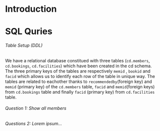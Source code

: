 # Introduction

# SQL Quries

###### Table Setup (DDL)

We have a relational database constitued with three tables (`cd.members`, `cd.bookings`, `cd.facilities`) which have been created in the cd schema. The three primary keys of the tables are respectively `memid` , `bookid` and `facid` which allows us to identify each row of the table in unique way. The tables are related to eachother thanks to `recommendedby`(foreign key) and `memid` (primary key) of the `cd.members` table, `facid` and `memid`(foreign keys) from `cd.bookings` table and finally `facid` (primary key) from `cd.facilities` table.

###### Question 1: Show all members 



###### Questions 2: Lorem ipsum...



